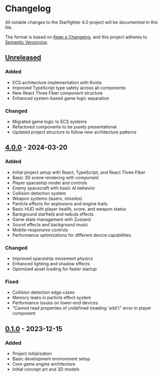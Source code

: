 # Changelog

All notable changes to the Starfighter 4.0 project will be documented in this file.

The format is based on [Keep a Changelog](https://keepachangelog.com/en/1.0.0/),
and this project adheres to [Semantic Versioning](https://semver.org/spec/v2.0.0.html).

## [Unreleased]

### Added
- ECS architecture implementation with Koota
- Improved TypeScript type safety across all components
- New React Three Fiber component structure
- Enhanced system-based game logic separation

### Changed
- Migrated game logic to ECS systems
- Refactored components to be purely presentational
- Updated project structure to follow new architecture patterns

## [4.0.0] - 2024-03-20

### Added
- Initial project setup with React, TypeScript, and React Three Fiber
- Basic 3D scene rendering with <Canvas> component
- Player spaceship model and controls
- Enemy spacecraft with basic AI behavior
- Collision detection system
- Weapon systems (lasers, missiles)
- Particle effects for explosions and engine trails
- Basic HUD with player health, score, and weapon status
- Background starfield and nebula effects
- Game state management with Zustand
- Sound effects and background music
- Mobile-responsive controls
- Performance optimizations for different device capabilities

### Changed
- Improved spaceship movement physics
- Enhanced lighting and shadow effects
- Optimized asset loading for faster startup

### Fixed
- Collision detection edge cases
- Memory leaks in particle effect system
- Performance issues on lower-end devices
- "Cannot read properties of undefined (reading 'add')" error in player component

## [0.1.0] - 2023-12-15

### Added
- Project initialization
- Basic development environment setup
- Core game engine architecture
- Initial concept art and 3D models

[Unreleased]: https://github.com/yourusername/starfighter-2.0/compare/v4.0.0...HEAD
[4.0.0]: https://github.com/yourusername/starfighter-2.0/compare/v0.1.0...v4.0.0
[0.1.0]: https://github.com/yourusername/starfighter-2.0/releases/tag/v0.1.0
